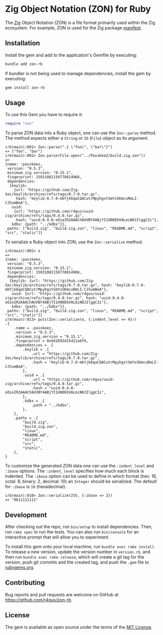 # Zig Object Notation (ZON) for Ruby

The [Zig](https://ziglang.org/) Object Notation (ZON) is a file format primarily used within the Zig ecosystem. For example, ZON is used for the Zig package [manifest](https://github.com/ziglang/zig/blob/b7ab62540963d80f68d0e9ee7ce18520fb173487/doc/build.zig.zon.md).

## Installation

Install the gem and add to the application's Gemfile by executing:

```bash
bundle add zon-rb
```

If bundler is not being used to manage dependencies, install the gem by executing:

```bash
gem install zon-rb
```

## Usage

To use this Gem you have to require it:

```ruby
require "zon"
```

To parse ZON data into a Ruby object, one can use the `Zon::parse` method. The method expects either a `String` or `IO` (`File`) object as its argument.

```irb
irb(main):001> Zon::parse(".{ \"foo\", \"bar\"}")
=> ["foo", "bar"]
irb(main):002> Zon.parse(File.open("../PassKeeZ/build.zig.zon"))
=>
{name: :passkeez,
 version: "0.5.3",
 minimum_zig_version: "0.15.1",
 fingerprint: 15931082159778014966,
 dependencies:
  {keylib:
    {url: "https://github.com/Zig-Sec/keylib/archive/refs/tags/0.7.0.tar.gz",
     hash: "keylib-0.7.0-mbYjk6qaCQACutrMpyhgstSmYxSKmcuRmLI-CJSumBeA"},
   uuid:
    {url: "https://github.com/r4gus/uuid-zig/archive/refs/tags/0.4.0.tar.gz",
     hash: "uuid-0.4.0-oOieIR2AAAChAUVBY4ABjYI1XN0EbVALmiN0JIlggC3i"},
   kdbx: {path: "../kdbx"}},
 paths: ["build.zig", "build.zig.zon", "linux", "README.md", "script", "src", "static"]}
```

To serialize a Ruby object into ZON, use the `Zon::serialize` method. 

```irb
irb(main):002> o
=>
{name: :passkeez,
 version: "0.5.3",
 minimum_zig_version: "0.15.1",
 fingerprint: 15931082159778014966,
 dependencies:
  {keylib: {url: "https://github.com/Zig-Sec/keylib/archive/refs/tags/0.7.0.tar.gz", hash: "keylib-0.7.0-mbYjk6qaCQACutrMpyhgstSmYxSKmcuRmLI-CJSumBeA"},
   uuid: {url: "https://github.com/r4gus/uuid-zig/archive/refs/tags/0.4.0.tar.gz", hash: "uuid-0.4.0-oOieIR2AAAChAUVBY4ABjYI1XN0EbVALmiN0JIlggC3i"},
   kdbx: {path: "../kdbx"}},
 paths: ["build.zig", "build.zig.zon", "linux", "README.md", "script", "src", "static"]}
irb(main):013> puts(Zon::serialize(o, {:indent_level => 4}))
.{
    .name = .passkeez,
    .version = "0.5.3",
    .minimum_zig_version = "0.15.1",
    .fingerprint = 0xdd1692d15d21a6f6,
    .dependencies = .{
        .keylib = .{
            .url = "https://github.com/Zig-Sec/keylib/archive/refs/tags/0.7.0.tar.gz",
            .hash = "keylib-0.7.0-mbYjk6qaCQACutrMpyhgstSmYxSKmcuRmLI-CJSumBeA",
        },
        .uuid = .{
            .url = "https://github.com/r4gus/uuid-zig/archive/refs/tags/0.4.0.tar.gz",
            .hash = "uuid-0.4.0-oOieIR2AAAChAUVBY4ABjYI1XN0EbVALmiN0JIlggC3i",
        },
        .kdbx = .{
            .path = "../kdbx",
        },
    },
    .paths = .{
        "build.zig",
        "build.zig.zon",
        "linux",
        "README.md",
        "script",
        "src",
        "static",
    },
}
```

To customize the generated ZON data one can use the `:indent_level` and `:ibase` options. The `:indent_level` specifies how much each block is indented. The `:ibase` option can be used to define in which format (hex: 16, octal: 8, binary: 2, decimal: 10) an `Integer` should be serialized. The default for `:ibase` is `16` (hexadecimal).

```irb
irb(main):010> Zon::serialize(255, {:ibase => 2})
=> "0b11111111"
```

## Development

After checking out the repo, run `bin/setup` to install dependencies. Then, run `rake spec` to run the tests. You can also run `bin/console` for an interactive prompt that will allow you to experiment.

To install this gem onto your local machine, run `bundle exec rake install`. To release a new version, update the version number in `version.rb`, and then run `bundle exec rake release`, which will create a git tag for the version, push git commits and the created tag, and push the `.gem` file to [rubygems.org](https://rubygems.org).

## Contributing

Bug reports and pull requests are welcome on GitHub at https://github.com/r4gus/zon-rb.

## License

The gem is available as open source under the terms of the [MIT License](https://opensource.org/licenses/MIT).
